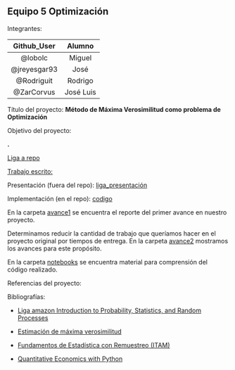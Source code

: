 ## Equipo 5 Optimización

Integrantes:

| Github_User  | Alumno    |
|:------------:|:---------:|
| @lobolc      | Miguel    |
| @jreyesgar93 | José      |
| @Rodriguit   | Rodrigo   |
| @ZarCorvus   | José Luis |


Título del proyecto: **Método de Máxima Verosimilitud como problema de Optimización**

Objetivo del proyecto: 

**.**


[Liga a repo](https://github.com/Rodriguit/Proyecto-final-equipo5-opt-2020)

[Trabajo escrito:](https://es.overleaf.com/project/5fc535eb8fa71982ee3a3c48)

Presentación (fuera del repo): [liga_presentación]()

Implementación (en el repo): [codigo](https://github.com/Rodriguit/Proyecto-final-equipo5-opt-2020/tree/develop/codigo) 


En la carpeta [avance1](avance1) se encuentra el reporte del primer avance en nuestro proyecto. 

Determinamos reducir la cantidad de trabajo que queríamos hacer en el proyecto original por tiempos de entrega. En la carpeta [avance2](avance2) mostramos los avances para este propósito.

En la carpeta [notebooks](notebooks) se encuentra material para comprensión del código realizado.

Referencias del proyecto:

Bibliografías:
  * [Liga amazon Introduction to Probability, Statistics, and Random Processes](https://www.amazon.com/-/es/Hossein-Pishro-Nik/dp/0990637204/ref=sr_1_3?__mk_es_US=ÅMÅŽÕÑ&dchild=1&keywords=probability+Hossein&qid=1607146984&sr=8-3)

  * [Estimación de máxima verosimilitud](https://economipedia.com/definiciones/estimacion-de-maxima-verosimilitud.html)

  * [Fundamentos de Estadística con Remuestreo (ITAM)](https://fundamentos-est.netlify.app/s-max-verosimilitud)

  * [Quantitative Economics with Python](https://python.quantecon.org/_downloads/pdf/quantitative_economics_with_python.pdf)    
  
  


